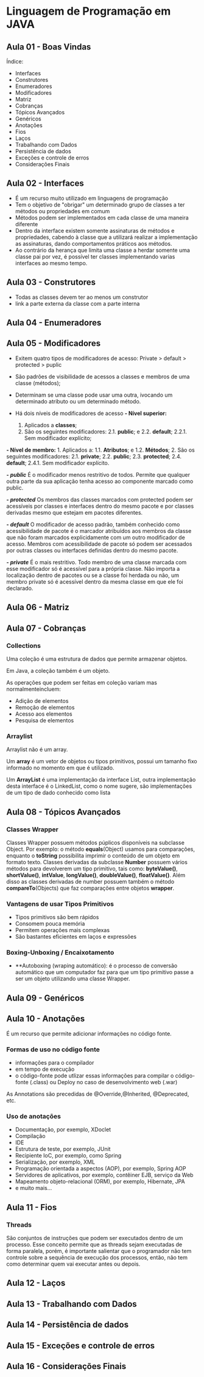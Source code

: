 # Linguagem de Programação em JAVA

## Aula 01 - Boas Vindas

Índice:

- Interfaces
- Construtores
- Enumeradores
- Modificadores
- Matriz
- Cobranças
- Tópicos Avançados
- Genéricos
- Anotações
- Fios
- Laços
- Trabalhando com Dados
- Persistência de dados
- Exceções e controle de erros
- Considerações Finais

## Aula 02 - Interfaces

- É um recurso muito utilizado em linguagens de programação
- Tem o objetivo de "obrigar" um determinado grupo de classes a ter métodos ou propriedades em comum
- Métodos podem ser implementados em cada classe de uma maneira diferente
- Dentro da interface existem somente assinaturas de métodos e propriedades, cabendo à classe que a utilizará realizar a implementação as assinaturas, dando comportamentos práticos aos métodos.
- Ao contrário da herança que limita uma classe a herdar somente uma classe pai por vez, é possível ter classes implementando varias interfaces ao mesmo tempo.

## Aula 03 - Construtores

- Todas as classes devem ter ao menos um construtor
- link a parte externa da classe com a parte interna

## Aula 04 - Enumeradores

## Aula 05 - Modificadores

- Exitem quatro tipos de modificadores de acesso:
Private > default > protected > puplic

- São padrões de visibilidade de acessos a classes e membros de uma classe (métodos);
- Determinam se uma classe pode usar uma outra, ivocando um determinado atributo ou um determinado método.
- Há dois níveis de modificadores de acesso
**- Nível superior:**
    1. Aplicados a **classes**;
    2. São os seguintes modificadores:
        2.1. **public**; e
        2.2. **default**;
            2.2.1. Sem modificador explícito;

**- Nível de membro:**
    1. Aplicados a:
        1.1. **Atributos**;  e
        1.2. **Métodos**;
    2. São os seguintes modificadores:
        2.1. **private**;
        2.2. **public**;
        2.3. **protected**;
        2.4. **default**;
            2.4.1. Sem modificador explícito.

**- *public***
É o modificador menos restritivo de todos. Permite que qualquer outra parte da sua aplicação tenha acesso ao componente marcado como public.

**- *protected***
Os membros das classes marcados com protected podem ser acessíveis por classes e interfaces dentro do mesmo pacote e por classes derivadas mesmo que estejam em pacotes diferentes.

**- *default***
O modificador de acesso padrão, também conhecido como acessibilidade de pacote é o marcador atribuídos aos membros da classe que não foram marcados explicidamente com um outro modificador de acesso. Membros com acessibilidade de pacote só podem ser acessados por outras classes ou interfaces definidas dentro do mesmo pacote.

**- *private***
É o mais restritivo. Todo membro de uma classe marcada com esse modificador só é acessível para a própria classe. Não importa a localização dentro de pacotes ou se a classe foi herdada ou não, um membro private só é acessível dentro da mesma classe em que ele foi declarado.

## Aula 06 - Matriz

## Aula 07 - Cobranças

### Collections

Uma coleção é uma estrutura de dados que permite armazenar objetos.

Em Java, a coleção também é um objeto.

As operações que podem ser feitas em coleção variam mas normalmenteincluem:

- Adição de elementos
- Remoção de elementos
- Acesso aos elementos
- Pesquisa de elementos

### Arraylist

Arraylist não é um array.

Um **array** é um vetor de objetos  ou tipos primitivos, possui um tamanho fixo informado no momento em que é utilizado.

Um **ArrayList** é uma implementação da interface List, outra implementação desta interface é o LinkedList, como o nome sugere, são implementações de um tipo de dado conhecido como lista

## Aula 08 - Tópicos Avançados

### Classes Wrapper

Classes Wrapper possuem métodos púplicos disponíveis na subclasse Object.
Por exemplo: o método **equals**(Object) usamos para comparações, enquanto o **toString** possibilita imprimir o conteúdo de um objeto em formato texto.
Classes derivadas da subclasse **Number** possuem vários métodos para devolverem um tipo primitivo, tais como: **byteValue()**, **shortValue()**, **intValue**, **longValue()**, **doubleValue()**, **floatValue()**.
Além disso as classes derivadas de number possuem também o método **compareTo**(Objects) que faz comparações entre objetos **wrapper**.

### Vantagens de usar Tipos Primitivos

- Tipos primitivos são bem rápidos
- Consomem pouca memória
- Permitem operações mais complexas
- São bastantes eficientes em laços e expressões

### Boxing-Unboxing / Encaixotamento

- **Autoboxing (wraping automático): é o processo de conversão automático que um computador faz para que um tipo primitivo passe a ser um objeto utilizando uma classe Wrapper.

## Aula 09 - Genéricos

## Aula 10 - Anotações

É um recurso que permite adicionar informações no código fonte.

### Formas de uso no código fonte

- informações para o compilador
- em tempo de execução
- o código-fonte pode utlizar essas informações para compilar o código-fonte (.class) ou Deploy no caso de desenvolvimento web (.war)

As Annotations são precedidas de @Override,@Inherited, @Deprecated, etc.

### Uso de anotações

- Documentação, por exemplo, XDoclet
- Compilação
- IDE
- Estrutura de teste, por exemplo, JUnit
- Recipiente IoC, por exemplo, como Spring
- Serialização, por exemplo, XML
- Programação orientada a aspectos (AOP), por exemplo, Spring AOP
- Servidores de aplicativos, por exemplo, contêiner EJB, serviço da Web
- Mapeamento objeto-relacional (ORM), por exemplo, Hibernate, JPA
- e muito mais...

## Aula 11 - Fios

### Threads

São conjuntos de instruções que podem ser executados dentro de um processo.
Esse conceito permite que as threads sejam executadas de forma paralela, porém, é importante salientar que o programador não tem controle sobre a sequência de execução dos processos, então, não tem como determinar quem vai executar antes ou depois.

## Aula 12 - Laços

## Aula 13 - Trabalhando com Dados

## Aula 14 - Persistência de dados

## Aula 15 - Exceções e controle de erros

## Aula 16 - Considerações Finais
